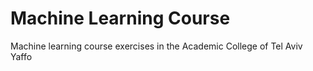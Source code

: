 # Machine Learning Course

Machine learning course exercises in the Academic College of Tel Aviv Yaffo
